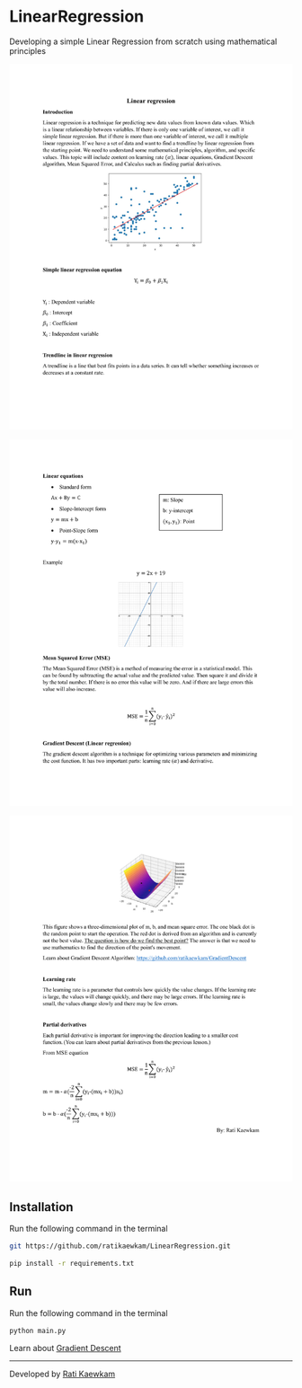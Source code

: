 # LinearRegression
Developing a simple Linear Regression from scratch using mathematical principles

![Page1](https://raw.githubusercontent.com/ratikaewkam/LinearRegression/main/document/P1.png)

![Page2](https://raw.githubusercontent.com/ratikaewkam/LinearRegression/main/document/P2.png)

![Page3](https://raw.githubusercontent.com/ratikaewkam/LinearRegression/main/document/P3.png)

## Installation
Run the following command in the terminal

```bash
git https://github.com/ratikaewkam/LinearRegression.git
```
```bash
pip install -r requirements.txt
```

## Run
Run the following command in the terminal

```bash
python main.py
```

Learn about [Gradient Descent](https://github.com/ratikaewkam/GradientDescent)

---

Developed by [Rati Kaewkam](https://github.com/ratikaewkam)